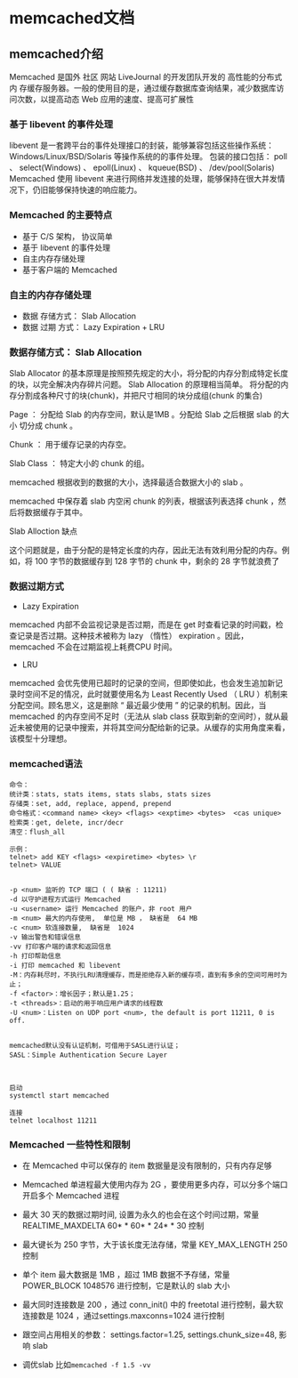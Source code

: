 # memcached文档

## memcached介绍

Memcached 是国外 社区 网站 LiveJournal  的开发团队开发的 高性能的分布式内
存缓存服务器。一般的使用目的是，通过缓存数据库查询结果，减少数据库访
问次数，以提高动态 Web 应用的速度、提高可扩展性

### 基于 libevent 的事件处理

libevent 是一套跨平台的事件处理接口的封装，能够兼容包括这些操作系统：
Windows/Linux/BSD/Solaris  等操作系统的的事件处理。
包装的接口包括：
poll 、 select(Windows) 、 epoll(Linux) 、 kqueue(BSD) 、 /dev/pool(Solaris)
Memcached  使用 libevent 来进行网络并发连接的处理，能够保持在很大并发情
况下，仍旧能够保持快速的响应能力。

### Memcached 的主要特点

- 基于 C/S 架构， 协议简单
- 基于 libevent 的事件处理
- 自主内存存储处理
- 基于客户端的 Memcached

### 自主的内存存储处理

- 数据 存储方式： Slab Allocation
- 数据 过期 方式： Lazy Expiration + LRU

### 数据存储方式： Slab Allocation

Slab Allocator 的基本原理是按照预先规定的大小，将分配的内存分割成特定长度的块，以完全解决内存碎片问题。
Slab Allocation 的原理相当简单。 将分配的内存分割成各种尺寸的块(chunk)，并把尺寸相同的块分成组(chunk 的集合)





Page ： 分配给 Slab 的内存空间，默认是1MB 。分配给 Slab 之后根据 slab 的大小
切分成 chunk 。

Chunk ： 用于缓存记录的内存空。

Slab Class ： 特定大小的 chunk 的组。

memcached 根据收到的数据的大小，选择最适合数据大小的 slab 。

memcached 中保存着 slab 内空闲 chunk 的列表，根据该列表选择 chunk ，然后将数据缓存于其中。



Slab Alloction  缺点

这个问题就是，由于分配的是特定长度的内存，因此无法有效利用分配的内存。例如，将 100 字节的数据缓存到 128 字节的 chunk 中，剩余的 28 字节就浪费了

### 数据过期方式

- Lazy Expiration

memcached 内部不会监视记录是否过期，而是在 get 时查看记录的时间戳，检查记录是否过期。这种技术被称为 lazy （惰性） expiration 。因此， memcached 不会在过期监视上耗费CPU 时间。

- LRU

memcached 会优先使用已超时的记录的空间，但即使如此，也会发生追加新记录时空间不足的情况，此时就要使用名为  Least Recently Used （ LRU ）机制来分配空间。顾名思义，这是删除 “ 最近最少使用 ” 的记录的机制。因此，当 memcached 的内存空间不足时（无法从 slab class  获取到新的空间时），就从最近未被使用的记录中搜索，并将其空间分配给新的记录。从缓存的实用角度来看，该模型十分理想。

### memcached语法

```
命令：
统计类：stats, stats items, stats slabs, stats sizes
存储类：set, add, replace, append, prepend
命令格式：<command name> <key> <flags> <exptime> <bytes>  <cas unique>
检索类：get, delete, incr/decr
清空：flush_all
			
示例：
telnet> add KEY <flags> <expiretime> <bytes> \r
telnet> VALUE


-p <num> 监听的 TCP 端口 ( ( 缺省 : 11211)
-d 以守护进程方式运行 Memcached
-u <username> 运行 Memcached 的账户，非 root 用户
-m <num> 最大的内存使用,  单位是 MB ， 缺省是  64 MB
-c <num> 软连接数量,  缺省是  1024
-v 输出警告和错误信息
-vv 打印客户端的请求和返回信息
-h 打印帮助信息
-i 打印 memcached 和 libevent
-M：内存耗尽时，不执行LRU清理缓存，而是拒绝存入新的缓存项，直到有多余的空间可用时为止；
-f <factor>：增长因子；默认是1.25；
-t <threads>：启动的用于响应用户请求的线程数
-U <num>：Listen on UDP port <num>, the default is port 11211, 0 is off.


memcached默认没有认证机制，可借用于SASL进行认证；
SASL：Simple Authentication Secure Layer



启动
systemctl start memcached

连接
telnet localhost 11211
```

### Memcached 一些特性和限制

- 在  Memcached  中可以保存的 item 数据量是没有限制的，只有内存足够
- Memcached 单进程最大使用内存为 2G ，要使用更多内存，可以分多个端口开启多个 Memcached 进程
- 最大 30 天的数据过期时间,  设置为永久的也会在这个时间过期，常量 REALTIME_MAXDELTA 60* * 60* * 24* * 30  控制


- 最大键长为 250 字节，大于该长度无法存储，常量 KEY_MAX_LENGTH 250  控制
- 单个 item 最大数据是 1MB ，超过 1MB 数据不予存储，常量 POWER_BLOCK 1048576  进行控制，它是默认的 slab 大小


- 最大同时连接数是 200 ，通过  conn_init() 中的 freetotal  进行控制，最大软连接数是 1024 ，通过settings.maxconns=1024  进行控制
- 跟空间占用相关的参数： settings.factor=1.25, settings.chunk_size=48,  影响 slab
- 调优slab 比如`memcached -f 1.5 -vv` 

